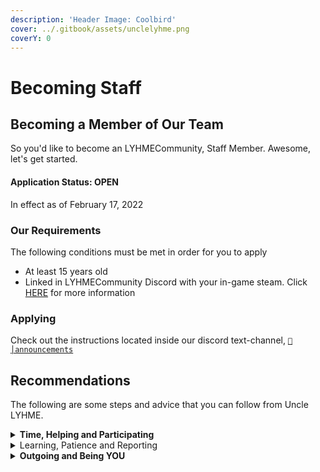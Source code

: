 ```yaml
---
description: 'Header Image: Coolbird'
cover: ../.gitbook/assets/unclelyhme.png
coverY: 0
---
```


# Becoming Staff

## Becoming a Member of Our Team

So you'd like to become an LYHMECommunity, Staff Member. Awesome, let's get started.

#### Application Status: **OPEN**

In effect as of February 17, 2022

### Our Requirements

The following conditions must be met in order for you to apply

* At least 15 years old
* Linked in LYHMECommunity Discord with your in-game steam. Click [HERE](https://discord.com/channels/230722126028603393/681709266209472572/733130292226949121) for more information

### Applying

Check out the instructions located inside our discord text-channel, [`📌│announcements`](https://discord.com/channels/230722126028603393/230853256257994752/943841640391507988)

## Recommendations

The following are some steps and advice that you can follow from Uncle LYHME.

<details>

<summary><strong>Time,  Helping and Participating</strong></summary>

Take your time answering questions that you are asked, this goes along with while you apply, and are being interviewed. We encouraged having your answers be lengthy.\
\
Actively **TRY** to help other members, inside our discord and even in-game. When it comes to something you don't know, know it's okay. You can take that moment to learn, let the member know you don't know, and try to find someone that knows the answer.

Participate in the community. What we mean by this is, to make suggestions, and react to polls, changelogs, and announcements to name a few.

</details>

<details>

<summary>Learning, Patience and Reporting</summary>

Read over our wiki, and learn where things are located. We are and will always be adding it, so this is very important.

Patience, to our members and staff team. When it comes to an application, It can take us 1 to 4 weeks to have it reviewed. It may not actually take the 4 weeks, but things can come up.

Report exploits, or something that needs to be cleaned up. You can report these things by contacting us via our ModMail bot.

</details>

<details>

<summary><strong>Outgoing and Being YOU</strong></summary>

Seek to get to know other BEAUTIFUL members. This includes the team and also other members. BUT we also know that not everyone is outgoing and that is totally okay. Do it on your own time, if that is a simple "hi there" to a new member in discord that works.\
\
At the end of the day, please do everything you do because of your love for the Community. Not because you feel like you are being told what to do.

</details>
